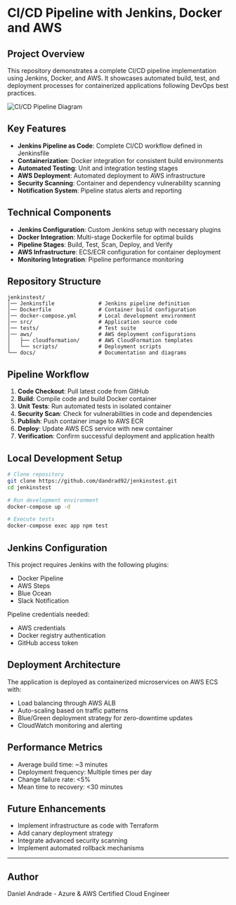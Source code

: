 # CI/CD Pipeline with Jenkins, Docker and AWS

## Project Overview
This repository demonstrates a complete CI/CD pipeline implementation using Jenkins, Docker, and AWS. It showcases automated build, test, and deployment processes for containerized applications following DevOps best practices.

![CI/CD Pipeline Diagram](./docs/images/pipeline-diagram.png)
<!-- You'll need to create this diagram -->

## Key Features
- **Jenkins Pipeline as Code**: Complete CI/CD workflow defined in Jenkinsfile
- **Containerization**: Docker integration for consistent build environments
- **Automated Testing**: Unit and integration testing stages
- **AWS Deployment**: Automated deployment to AWS infrastructure
- **Security Scanning**: Container and dependency vulnerability scanning
- **Notification System**: Pipeline status alerts and reporting

## Technical Components
- **Jenkins Configuration**: Custom Jenkins setup with necessary plugins
- **Docker Integration**: Multi-stage Dockerfile for optimal builds
- **Pipeline Stages**: Build, Test, Scan, Deploy, and Verify
- **AWS Infrastructure**: ECS/ECR configuration for container deployment
- **Monitoring Integration**: Pipeline performance monitoring

## Repository Structure
```plaintext
jenkinstest/
│── Jenkinsfile              # Jenkins pipeline definition
│── Dockerfile               # Container build configuration
│── docker-compose.yml       # Local development environment
│── src/                     # Application source code
│── tests/                   # Test suite
│── aws/                     # AWS deployment configurations
│   ├── cloudformation/      # AWS CloudFormation templates
│   └── scripts/             # Deployment scripts
└── docs/                    # Documentation and diagrams
```

## Pipeline Workflow
1. **Code Checkout**: Pull latest code from GitHub
2. **Build**: Compile code and build Docker container
3. **Unit Tests**: Run automated tests in isolated container
4. **Security Scan**: Check for vulnerabilities in code and dependencies
5. **Publish**: Push container image to AWS ECR
6. **Deploy**: Update AWS ECS service with new container
7. **Verification**: Confirm successful deployment and application health

## Local Development Setup
```bash
# Clone repository
git clone https://github.com/dandrad92/jenkinstest.git
cd jenkinstest

# Run development environment
docker-compose up -d

# Execute tests
docker-compose exec app npm test
```

## Jenkins Configuration
This project requires Jenkins with the following plugins:
- Docker Pipeline
- AWS Steps
- Blue Ocean
- Slack Notification

Pipeline credentials needed:
- AWS credentials
- Docker registry authentication
- GitHub access token

## Deployment Architecture
The application is deployed as containerized microservices on AWS ECS with:
- Load balancing through AWS ALB
- Auto-scaling based on traffic patterns
- Blue/Green deployment strategy for zero-downtime updates
- CloudWatch monitoring and alerting

## Performance Metrics
- Average build time: ~3 minutes
- Deployment frequency: Multiple times per day
- Change failure rate: <5%
- Mean time to recovery: <30 minutes

## Future Enhancements
- Implement infrastructure as code with Terraform
- Add canary deployment strategy
- Integrate advanced security scanning
- Implement automated rollback mechanisms

---

## Author
Daniel Andrade - Azure & AWS Certified Cloud Engineer

